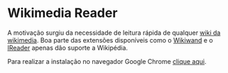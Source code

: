 # Wikimedia Reader

A motivação surgiu da necessidade de leitura rápida de qualquer [wiki da wikimedia](http://wikimediafoundation.org/wiki/Our_projects). Boa parte das extensões disponíveis como o [Wikiwand](https://chrome.google.com/webstore/detail/wikiwand-wikipedia-modern/emffkefkbkpkgpdeeooapgaicgmcbolj) e o [IReader](https://chrome.google.com/webstore/detail/ireader/ppelffpjgkifjfgnbaaldcehkpajlmbc) apenas dão suporte a Wikipédia.

Para realizar a instalação no navegador Google Chrome [clique aqui](https://chrome.google.com/webstore/detail/wikimedia-reader/lclegfmhkjbcpiikogacbfbpdgfbdifi).

